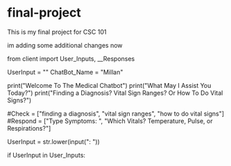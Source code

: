 # final-project
This is my final project for CSC 101

im adding some additional changes now

from client import User_Inputs, __Responses

UserInput = ""
ChatBot_Name = "Millan"

print("Welcome To The Medical Chatbot")
print("What May I Assist You Today?")
print("Finding a Diagnosis? Vital Sign Ranges? Or How To Do Vital Signs?")

#Check = ["finding a diagnosis", "vital sign ranges", "how to do vital signs"]
#Respond = ["Type Symptoms: ", "Which Vitals? Temperature, Pulse, or  Respirations?"]

UserInput = str.lower(input(": "))


if UserInput in User_Inputs:


